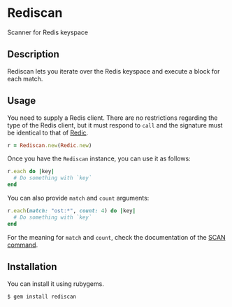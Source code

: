 Rediscan
========

Scanner for Redis keyspace

Description
-----------

Rediscan lets you iterate over the Redis keyspace and execute a
block for each match.

Usage
-----

You need to supply a Redis client. There are no restrictions
regarding the type of the Redis client, but it must respond to
`call` and the signature must be identical to that of
[Redic][redic].

```ruby
r = Rediscan.new(Redic.new)
```

Once you have the `Rediscan` instance, you can use it as follows:

```ruby
r.each do |key|
  # Do something with `key`
end
```

You can also provide `match` and `count` arguments:

```ruby
r.each(match: "ost:*", count: 4) do |key|
  # Do something with `key`
end
```

For the meaning for `match` and `count`, check the documentation
of the [SCAN command][scan].

## Installation

You can install it using rubygems.

```
$ gem install rediscan
```

[redic]: https://github.com/amakawa/redic
[scan]: http://redis.io/commands/scan
